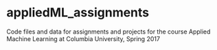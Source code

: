 # appliedML_assignments
Code files and data for assignments and projects for the course Applied Machine Learning at Columbia University, Spring 2017
